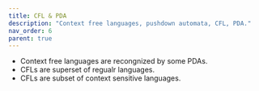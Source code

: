 ```yaml
---
title: CFL & PDA
description: "Context free languages, pushdown automata, CFL, PDA."
nav_order: 6
parent: true
---
```


- Context free languages are recongnized by some PDAs.
- CFLs are superset of regualr languages.
- CFLs are subset of context sensitive languages.

